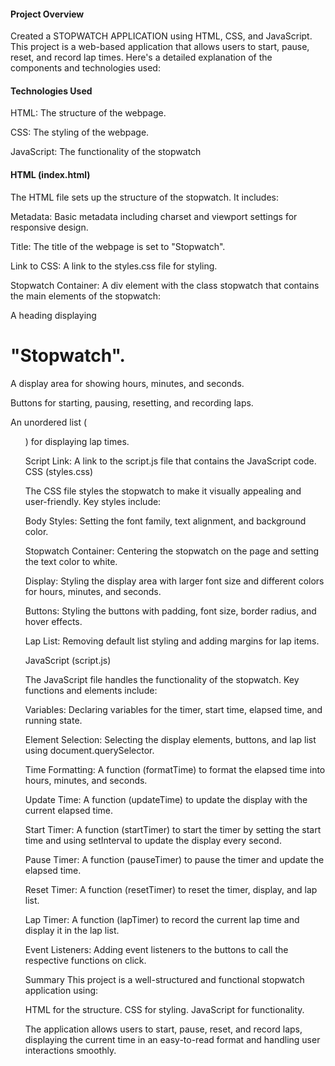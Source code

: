 <h4>Project Overview</h4>

Created a STOPWATCH APPLICATION using HTML, CSS, and JavaScript. This project is a web-based application that allows users to start, pause, reset, and record lap times. Here's a detailed explanation of the components and technologies used:

<h4>Technologies Used</h4>

HTML: The structure of the webpage.

CSS: The styling of the webpage.

JavaScript: The functionality of the stopwatch

<h4>HTML (index.html)</h4>
The HTML file sets up the structure of the stopwatch. It includes:

Metadata: Basic metadata including charset and viewport settings for responsive design.

Title: The title of the webpage is set to "Stopwatch".

Link to CSS: A link to the styles.css file for styling.

Stopwatch Container: A div element with the class stopwatch that contains the main elements of the stopwatch:

A heading  displaying <h1>"Stopwatch".</h1>

A display area for showing hours, minutes, and seconds.

Buttons for starting, pausing, resetting, and recording laps.

An unordered list (<ul>) for displaying lap times.

Script Link: A link to the script.js file that contains the JavaScript code.
CSS (styles.css)

The CSS file styles the stopwatch to make it visually appealing and user-friendly. Key styles include:

Body Styles: Setting the font family, text alignment, and background color.

Stopwatch Container: Centering the stopwatch on the page and setting the text color to white.

Display: Styling the display area with larger font size and different colors for hours, minutes, and seconds.

Buttons: Styling the buttons with padding, font size, border radius, and hover effects.

Lap List: Removing default list styling and adding margins for lap items.


JavaScript (script.js)

The JavaScript file handles the functionality of the stopwatch. Key functions and elements include:

Variables: Declaring variables for the timer, start time, elapsed time, and running state.

Element Selection: Selecting the display elements, buttons, and lap list using document.querySelector.

Time Formatting: A function (formatTime) to format the elapsed time into hours, minutes, and seconds.

Update Time: A function (updateTime) to update the display with the current elapsed time.

Start Timer: A function (startTimer) to start the timer by setting the start time and using setInterval to update the display every second.

Pause Timer: A function (pauseTimer) to pause the timer and update the elapsed time.

Reset Timer: A function (resetTimer) to reset the timer, display, and lap list.

Lap Timer: A function (lapTimer) to record the current lap time and display it in the lap list.

Event Listeners: Adding event listeners to the buttons to call the respective functions on click.

Summary
This project is a well-structured and functional stopwatch application using:


HTML for the structure.
CSS for styling.
JavaScript for functionality.

The application allows users to start, pause, reset, and record laps, displaying the current time in an easy-to-read format and handling user interactions smoothly.
